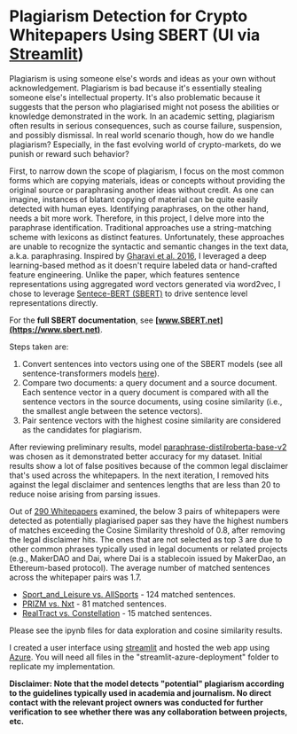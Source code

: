 # Plagiarism Detection for Crypto Whitepapers Using SBERT (UI via [Streamlit](https://share.streamlit.io/kimsammie/whitepaper-plagiarism/main/main_app.py))

Plagiarism is using someone else's words and ideas as your own without acknowledgement. Plagiarism is bad because it's essentially stealing someone else's intellectual property. It's also problematic because it suggests that the person who plagiarised might not posess the abilities or knowledge demonstrated in the work. In an academic setting, plagiarism often results in serious consequences, such as course failure, suspension, and possibly dismissal. In real world scenario though, how do we handle plagiarism? Especially, in the fast evolving world of crypto-markets, do we punish or reward such behavior? 

First, to narrow down the scope of plagiarism, I focus on the most common forms which are copying materials, ideas or concepts without providing the original source or paraphrasing another ideas without credit. As one can imagine, instances of blatant copying of material can be quite easily detected with human eyes. Identifying paraphrases, on the other hand, needs a bit more work. Therefore, in this project, I delve more into the paraphrase identification. Traditional approaches use a string-matching scheme with lexicons as distinct features. Unfortunately, these approaches are unable to recognize the syntactic and semantic changes in the text data, a.k.a. paraphrasing. Inspired by [Gharavi et al. 2016](https://www.researchgate.net/publication/333355065_A_Deep_Learning_Approach_to_Persian_Plagiarism_Detection), I leveraged a deep learning-based method as it doesn't require labeled data or hand-crafted feature engineering. Unlike the paper, which features sentence representations using aggregated word vectors generated via word2vec, I chose to leverage [Sentece-BERT (SBERT)](https://arxiv.org/pdf/1908.10084.pdf) to drive sentence level representations directly. 

For the **full SBERT documentation**, see **[www.SBERT.net](https://www.sbert.net)**.

Steps taken are:
1. Convert sentences into vectors using one of the SBERT models (see all sentence-transformers models [here](https://huggingface.co/sentence-transformers)).
2. Compare two documents: a query document and a source document. Each sentence vector in a query document is compared with all the sentence vectors in the source documents, using cosine similarity (i.e., the smallest angle between the setence vectors).
3. Pair sentence vectors with the highest cosine similarity are considered as the candidates for plagiarism.

After reviewing preliminary results, model [paraphrase-distilroberta-base-v2](https://huggingface.co/sentence-transformers/paraphrase-distilroberta-base-v2) was chosen as it demonstrated better accuracy for my dataset. Initial results show a lot of false positives because of the common legal disclaimer that's used across the whitepapers. In the next iteration, I removed hits against the legal disclaimer and sentences lengths that are less than 20 to reduce noise arising from parsing issues. 

Out of [290 Whitepapers](https://github.com/kimsammie/plagiarism/blob/main/whitepaper_list.csv) examined, the below 3 pairs of whitepapers were detected as potentially plagiarised paper sas they have the highest numbers of matches exceeding the Cosine Similarity threshold of 0.8, after removing the legal disclaimer hits. The ones that are not selected as top 3 are due to other common phrases typically used in legal documents or related projects (e.g., MakerDAO and Dai, where Dai is a stablecoin issued by MakerDao, an Ethereum-based protocol). The average number of matched sentences across the whitepaper pairs was 1.7.

* [Sport_and_Leisure vs. AllSports](https://github.com/kimsammie/plagiarism/tree/main/Top3_Plagiarism/Sport_and_Leisure_vs._AllSports) - 124 matched sentences.   
* [PRIZM vs. Nxt](https://github.com/kimsammie/plagiarism/tree/main/Top3_Plagiarism/PRIZM_vs_Nxt) - 81 matched sentences.
* [RealTract vs. Constellation](https://github.com/kimsammie/plagiarism/tree/main/Top3_Plagiarism/RealTract_vs_Constellation) - 15 matched sentences.

Please see the ipynb files for data exploration and cosine similarity results. 

I created a user interface using [streamlit](https://streamlit.io/) and hosted the web app using [Azure](https://azure.microsoft.com/en-us/services/app-service/web/). You will need all files in the "streamlit-azure-deployment" folder to replicate my implementation. 


**Disclaimer: Note that the model detects "potential" plagiarism according to the guidelines typically used in academia and journalism. No direct contact with the relevant project owners was conducted for further verification to see whether there was any collaboration between projects, etc.** 
